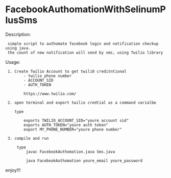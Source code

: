 # FacebookAuthomationWithSelinumPlusSms


Description:
     
     simple script to authomate facebook login and notification checkup using java.
     the count of new notification will send by sms, using Twilio library

Usage:

     1. Create Twilio Account to get twili0 creditntional
            - twilio phone number
            - ACCOUNT_SID
            - AUTH_TOKEN

            https://www.twilio.com/

     2. open terminal and export twilio credtial as a command varialbe

        type

            exports TWILIO_ACCOUNT_SID="youre account sid"
            exports AUTH_TOKEN="youre auth token"
            export MY_PHONE_NUMBER="youre phone number"

     3. compile and run

         type
             javac FacebookAuthomation.java Sms.java

             java FacebookAuthomation youre_email youre_password


enjoy!!!
